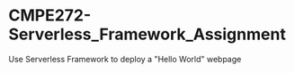 # CMPE272-Serverless_Framework_Assignment

Use Serverless Framework to deploy a "Hello World" webpage
